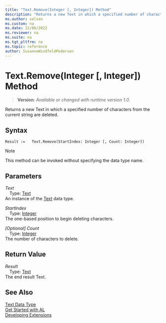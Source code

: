 ```yaml
---
title: "Text.Remove(Integer [, Integer]) Method"
description: "Returns a new Text in which a specified number of characters from the current string are deleted."
ms.author: solsen
ms.custom: na
ms.date: 12/06/2022
ms.reviewer: na
ms.suite: na
ms.tgt_pltfrm: na
ms.topic: reference
author: SusanneWindfeldPedersen
---
```

[//]: # (START>DO_NOT_EDIT)
[//]: # (IMPORTANT:Do not edit any of the content between here and the END>DO_NOT_EDIT.)
[//]: # (Any modifications should be made in the .xml files in the ModernDev repo.)
# Text.Remove(Integer [, Integer]) Method
> **Version**: _Available or changed with runtime version 1.0._

Returns a new Text in which a specified number of characters from the current string are deleted.


## Syntax
```AL
Result :=   Text.Remove(StartIndex: Integer [, Count: Integer])
```
> [!NOTE]
> This method can be invoked without specifying the data type name.
## Parameters
*Text*  
&emsp;Type: [Text](text-data-type.md)  
An instance of the [Text](text-data-type.md) data type.  

*StartIndex*  
&emsp;Type: [Integer](../integer/integer-data-type.md)  
The one-based position to begin deleting characters.
        

*[Optional] Count*  
&emsp;Type: [Integer](../integer/integer-data-type.md)  
The number of characters to delete.  


## Return Value
*Result*  
&emsp;Type: [Text](text-data-type.md)  
The end result Text.


[//]: # (IMPORTANT: END>DO_NOT_EDIT)
## See Also
[Text Data Type](text-data-type.md)  
[Get Started with AL](../../devenv-get-started.md)  
[Developing Extensions](../../devenv-dev-overview.md)